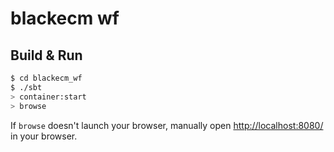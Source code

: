 # blackecm wf #

## Build & Run ##

```sh
$ cd blackecm_wf
$ ./sbt
> container:start
> browse
```

If `browse` doesn't launch your browser, manually open [http://localhost:8080/](http://localhost:8080/) in your browser.
